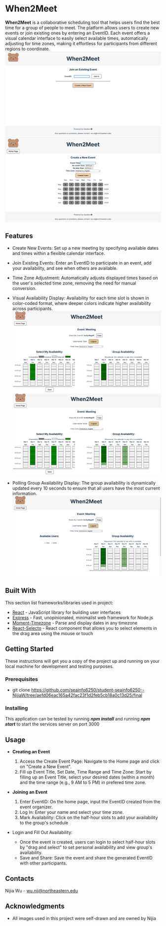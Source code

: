 # When2Meet
**When2Meet** is a collaborative scheduling tool that helps users find the best time for a group of people to meet. The platform allows users to create new events or join existing ones by entering an EventID. Each event offers a visual calendar interface to easily select available times, automatically adjusting for time zones, making it effortless for participants from different regions to coordinate.
![Portal](Pictures/portal.png)
![Example_login](Pictures/selectView.png)

## Features
* Create New Events: Set up a new meeting by specifying available dates and times within a flexible calendar interface.

* Join Existing Events: Enter an EventID to participate in an event, add your availability, and see when others are available.

* Time Zone Adjustment: Automatically adjusts displayed times based on the user's selected time zone, removing the need for manual conversion.

* Visual Availability Display: Availability for each time slot is shown in color-coded format, where deeper colors indicate higher availability across participants.
![Example_user1](Pictures/user1.png)
![Example_user2](Pictures/user2.png)

* Polling Group Availability Display: The group availability is dynamically updated every 10 seconds to ensure that all users have the most current information.
![Example_displayUsers](Pictures/displayUsers.png)

## Built With
This section list frameworks/libraries used in project:
* [React](https://reactjs.org/) - JavaScript library for building user interfaces
* [Express](https://expressjs.com/) - Fast, unopinionated, minimalist web framework for Node.js
* [Moment-Timezone](https://momentjs.com/timezone/) - Parse and display dates in any timezone
* [React-Selecto](https://daybrush.com/selecto/) - React component that allows you to select elements in the drag area using the mouse or touch

## Getting Started
These instructions will get you a copy of the project up and running on your local machine for development and testing purposes.

### Prerequisites
* git clone https://github.com/seainfo6250/student-seainfo6250--NijiaW/tree/aefd06eac165a42fac23f1d2feb5cb18a0c13d25/final

### Installing
This application can be tested by running ***npm install*** and
running  ***npm start*** to start the services server on port 3000 

## Usage
- **Creating an Event**
  1. Access the Create Event Page: Navigate to the Home page and click on "Create a New Event".
  2. Fill up Event Title, Set Date, Time Range and Time Zone: Start by filling up an Event Title, select your desired dates (within a month) and the time range (e.g., 9 AM to 5 PM) in prefered time zone.
  
- **Joining an Event**
  1. Enter EventID: On the home page, input the EventID created from the event organizer.
  2. Log In: Enter your name and select your time zone.
  3. Mark Availability: Click on the half-hour slots to add your availability to the group's schedule

- Login and Fill Out Availability: 
   -  Once the event is created, users can login to select half-hour slots by "drag and select" to set personal availability and view group's availability.
   -  Save and Share: Save the event and share the generated EventID with other participants.

## Contacts
Nijia Wu - wu.nij@northeastern.edu

## Acknowledgments
* All images used in this project were self-drawn and are owned by Nijia 

